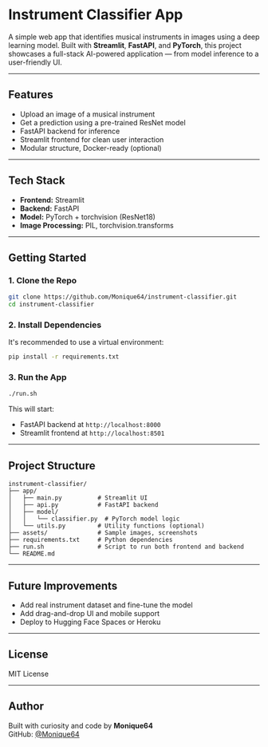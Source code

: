 
# Instrument Classifier App

A simple web app that identifies musical instruments in images using a deep learning model. Built with **Streamlit**, **FastAPI**, and **PyTorch**, this project showcases a full-stack AI-powered application — from model inference to a user-friendly UI.

---

## Features

- Upload an image of a musical instrument
- Get a prediction using a pre-trained ResNet model
- FastAPI backend for inference
- Streamlit frontend for clean user interaction
- Modular structure, Docker-ready (optional)

---

## Tech Stack

- **Frontend:** Streamlit
- **Backend:** FastAPI
- **Model:** PyTorch + torchvision (ResNet18)
- **Image Processing:** PIL, torchvision.transforms

---

## Getting Started

### 1. Clone the Repo

```bash
git clone https://github.com/Monique64/instrument-classifier.git
cd instrument-classifier
```

### 2. Install Dependencies

It's recommended to use a virtual environment:

```bash
pip install -r requirements.txt
```

### 3. Run the App

```bash
./run.sh
```

This will start:
- FastAPI backend at `http://localhost:8000`
- Streamlit frontend at `http://localhost:8501`

---

## Project Structure

```
instrument-classifier/
├── app/
│   ├── main.py          # Streamlit UI
│   ├── api.py           # FastAPI backend
│   ├── model/
│   │   └── classifier.py  # PyTorch model logic
│   └── utils.py         # Utility functions (optional)
├── assets/              # Sample images, screenshots
├── requirements.txt     # Python dependencies
├── run.sh               # Script to run both frontend and backend
└── README.md
```

---

## Future Improvements

- Add real instrument dataset and fine-tune the model
- Add drag-and-drop UI and mobile support
- Deploy to Hugging Face Spaces or Heroku

---

## License

MIT License

---

## Author

Built with curiosity and code by **Monique64**  
GitHub: [@Monique64](https://github.com/Monique64)
